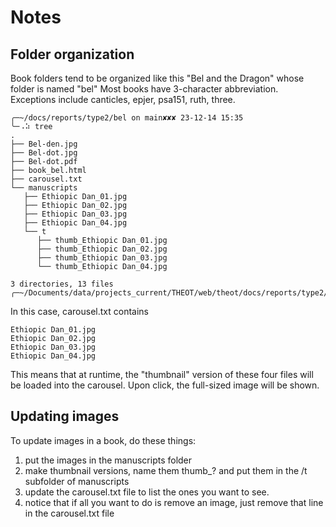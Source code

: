 # Notes

## Folder organization

Book folders tend to be organized like this "Bel and the Dragon" whose folder is named "bel"
Most books have 3-character abbreviation. Exceptions include canticles, epjer, psa151, ruth, three.

```
╭─~/docs/reports/type2/bel on main✘✘✘ 23-12-14 15:35
╰─⠠⠵ tree
.
├── Bel-den.jpg
├── Bel-dot.jpg
├── Bel-dot.pdf
├── book_bel.html
├── carousel.txt
└── manuscripts
   ├── Ethiopic Dan_01.jpg
   ├── Ethiopic Dan_02.jpg
   ├── Ethiopic Dan_03.jpg
   ├── Ethiopic Dan_04.jpg
   └── t
      ├── thumb_Ethiopic Dan_01.jpg
      ├── thumb_Ethiopic Dan_02.jpg
      ├── thumb_Ethiopic Dan_03.jpg
      └── thumb_Ethiopic Dan_04.jpg

3 directories, 13 files
╭─~/Documents/data/projects_current/THEOT/web/theot/docs/reports/type2/bel
```

In this case, carousel.txt contains

```
Ethiopic Dan_01.jpg
Ethiopic Dan_02.jpg
Ethiopic Dan_03.jpg
Ethiopic Dan_04.jpg
```

This means that at runtime, the "thumbnail" version of these four files will be loaded into the carousel.
Upon click, the full-sized image will be shown.

## Updating images

To update images in a book, do these things:

1. put the images in the manuscripts folder
1. make thumbnail versions, name them thumb\_? and put them in the /t subfolder of manuscripts
1. update the carousel.txt file to list the ones you want to see.
1. notice that if all you want to do is remove an image, just remove that line in the carousel.txt file
